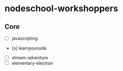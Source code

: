 # nodeschool-workshoppers

## Core

- [ ] javascripting
- [o] learnyounode
- [ ] stream-adventure
- [ ] elementary-electron
